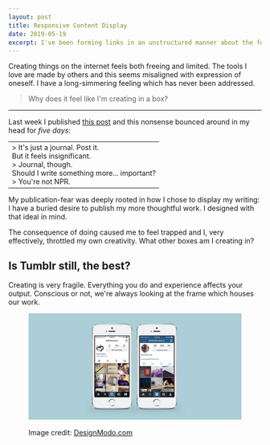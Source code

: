 ```yaml
---
layout: post
title: Responsive Content Display
date: 2019-05-19
excerpt: I've been forming links in an unstructured manner about the following trends. Until I can articulate them better, I'm putting a pin in the following thoughts...
---
```


Creating things on the internet feels both freeing and limited. The tools I love are made by others and this seems misaligned with expression of oneself. I have a long-simmering feeling which has never been addressed.

> Why does it feel like I'm creating in a box?

<hr class="--small">

Last week I published [this post](http://helentran.com/trendsinbulletpoints) and this nonsense bounced around in my head for _five days_:

<table class="stats">
<tr>
    <td>> It's just a journal. Post it.<br />
        But it feels insignificant.<br />
        > Journal, though.<br />
        Should I write something more... important?<br />
        > You're not NPR.
    </td>
</tr>
</table>

My publication-fear was deeply rooted in how I chose to display my writing: I have a buried desire to publish my more thoughtful work. I designed with that ideal in mind.

The consequence of doing caused me to feel trapped and I, very effectively, throttled my own creativity. What other boxes am I creating in?

## Is Tumblr still, the best?

Creating is very fragile. Everything you do and experience affects your output. Conscious or not, we're always looking at the frame which houses our work.

<figure>
    <img src="/img/posts/052519-insta.jpg" alt="Screenshot of original Instagram app">
    <figcaption>
        <p>Image credit: <a href="https://designmodo.com/comparing-ios-designs-apps/">DesignModo.com</a></p>
    </figcaption>
</figure>